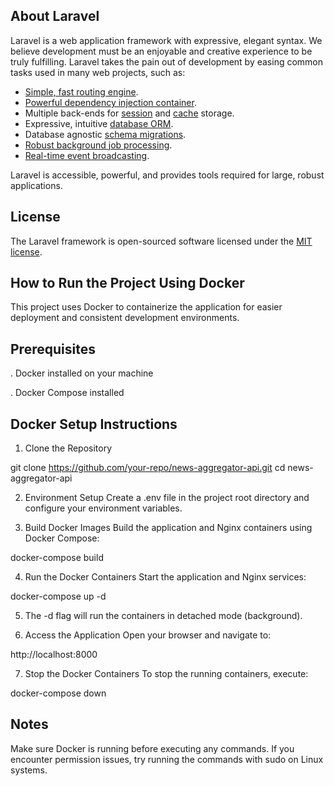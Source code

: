 
## About Laravel

Laravel is a web application framework with expressive, elegant syntax. We believe development must be an enjoyable and creative experience to be truly fulfilling. Laravel takes the pain out of development by easing common tasks used in many web projects, such as:

- [Simple, fast routing engine](https://laravel.com/docs/routing).
- [Powerful dependency injection container](https://laravel.com/docs/container).
- Multiple back-ends for [session](https://laravel.com/docs/session) and [cache](https://laravel.com/docs/cache) storage.
- Expressive, intuitive [database ORM](https://laravel.com/docs/eloquent).
- Database agnostic [schema migrations](https://laravel.com/docs/migrations).
- [Robust background job processing](https://laravel.com/docs/queues).
- [Real-time event broadcasting](https://laravel.com/docs/broadcasting).

Laravel is accessible, powerful, and provides tools required for large, robust applications.

## License

The Laravel framework is open-sourced software licensed under the [MIT license](https://opensource.org/licenses/MIT).


##  How to Run the Project Using Docker

 This project uses Docker to containerize the application for easier deployment and consistent development environments.

##  Prerequisites

  . Docker installed on your machine

  .  Docker Compose installed

## Docker Setup Instructions

1. Clone the Repository

git clone https://github.com/your-repo/news-aggregator-api.git
cd news-aggregator-api

2. Environment Setup
Create a .env file in the project root directory and configure your environment variables.

3. Build Docker Images
Build the application and Nginx containers using Docker Compose:

docker-compose build

4. Run the Docker Containers
Start the application and Nginx services:

docker-compose up -d

5. The -d flag will run the containers in detached mode (background).

6. Access the Application
Open your browser and navigate to:

http://localhost:8000

7. Stop the Docker Containers
To stop the running containers, execute:

docker-compose down


##  Notes

Make sure Docker is running before executing any commands.
If you encounter permission issues, try running the commands with sudo on Linux systems.